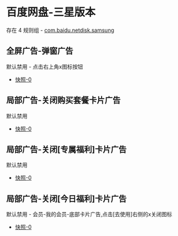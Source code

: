 # 百度网盘-三星版本

存在 4 规则组 - [com.baidu.netdisk.samsung](/src/apps/com.baidu.netdisk.samsung.ts)

## 全屏广告-弹窗广告

默认禁用 - 点击右上角x图标按钮

- [快照-0](https://i.gkd.li/import/12738331)

## 局部广告-关闭购买套餐卡片广告

默认禁用

- [快照-0](https://i.gkd.li/import/12738388)

## 局部广告-关闭[专属福利]卡片广告

默认禁用

- [快照-0](https://i.gkd.li/import/12738404)

## 局部广告-关闭[今日福利]卡片广告

默认禁用 - 会员-我的会员-底部卡片广告,点击[去使用]右侧的x关闭图标

- [快照-0](https://i.gkd.li/import/12738449)
